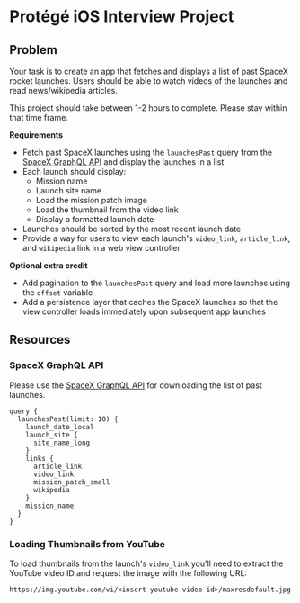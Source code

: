 # Protégé iOS Interview Project

## Problem

Your task is to create an app that fetches and displays a list of past SpaceX rocket launches. Users should be able to watch videos of the launches and read news/wikipedia articles.

This project should take between 1-2 hours to complete. Please stay within that time frame.

**Requirements**

- Fetch past SpaceX launches using the `launchesPast` query from the [SpaceX GraphQL API](https://api.spacex.land/graphql/) and display the launches in a list
- Each launch should display:
	- Mission name
	- Launch site name
	- Load the mission patch image
	- Load the thumbnail from the video link
	- Display a formatted launch date
- Launches should be sorted by the most recent launch date
- Provide a way for users to view each launch's `video_link`, `article_link`, and `wikipedia` link in a web view controller

**Optional extra credit**

- Add pagination to the `launchesPast` query and load more launches using the `offset` variable
- Add a persistence layer that caches the SpaceX launches so that the view controller loads immediately upon subsequent app launches


## Resources

### SpaceX GraphQL API

Please use the [SpaceX GraphQL API](https://api.spacex.land/graphql/) for downloading the list of past launches.



```
query {
  launchesPast(limit: 10) {
    launch_date_local
    launch_site {
      site_name_long
    }
    links {
      article_link
      video_link
      mission_patch_small
      wikipedia
    }
    mission_name
  }
}
```

### Loading Thumbnails from YouTube

To load thumbnails from the launch's `video_link` you'll need to extract the YouTube video ID and request the image with the following URL:

```
https://img.youtube.com/vi/<insert-youtube-video-id>/maxresdefault.jpg
```
